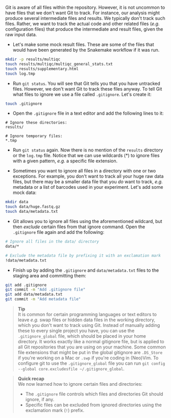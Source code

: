 Git is aware of all files within the repository. However, it is not uncommon to
have files that we don't want Git to track. For instance, our analysis might
produce several intermediate files and results. We typically don't track such
files. Rather, we want to track the actual code and other related files (*e.g.*
configuration files) that produce the intermediate and result files, given the
raw input data.

* Let's make some mock result files. These are some of the files that would have
been generated by the Snakemake workflow if it was run.

```bash
mkdir -p results/multiqc
touch results/multiqc/multiqc_general_stats.txt
touch results/supplementary.html
touch log.tmp
```

* Run `git status`. You will see that Git tells you that you have untracked
  files. However, we don't want Git to track these files anyway. To tell Git
  what files to ignore we use a file called `.gitignore`. Let's create it:

```bash
touch .gitignore
```

* Open the `.gitignore` file in a text editor and add the following lines to it:

```
# Ignore these directories:
results/

# Ignore temporary files:
*.tmp
```

* Run `git status` again. Now there is no mention of the `results` directory or
  the `log.tmp` file. Notice that we can use wildcards (\*) to ignore files with
  a given pattern, *e.g.* a specific file extension.

* Sometimes you want to ignore all files in a directory with one or two
  exceptions. For example, you don't want to track all your huge raw data files,
  but there may be a smaller data file that you *do* want to track, *e.g.*
  metadata or a list of barcodes used in your experiment. Let's add some mock
  data:

```bash
mkdir data
touch data/huge.fastq.gz
touch data/metadata.txt
```

* Git allows you to ignore all files using the aforementioned wildcard, but
  then *exclude* certain files from that ignore command. Open the `.gitignore`
  file again and add the following:

```bash
# Ignore all files in the data/ directory
data/*

# Exclude the metadata file by prefixing it with an exclamation mark
!data/metadata.txt
```

* Finish up by adding the `.gitignore` and `data/metadata.txt` files to the
  staging area and committing them:

```bash
git add .gitignore
git commit -m "Add .gitignore file"
git add data/metadata.txt
git commit -m "Add metadata file"
```

> **Tip** <br>
> It is common for certain programming languages or text editors to leave
> *e.g.* swap files or hidden data files in the working directory, which you
> don't want to track using Git. Instead of manually adding these to every
> single project you have, you can use the `.gitignore_global` file, which
> should be placed in your home directory. It works exactly like a normal
> gitignore file, but is applied to all Git repositories that you are using
> on your machine. Some common file extensions that might be put in the
> global gitignore are `.DS_Store` if you're working on a Mac or `.swp` if
> you're coding in (Neo)Vim. To configure git to use the `.gitignore_global`
> file you can run `git config --global core.excludesfile ~/.gitignore_global`.

> **Quick recap** <br>
> We now learned how to ignore certain files and directories:
>
> - The `.gitignore` file controls which files and directories Git should
>   ignore, if any.
> - Specific files can be excluded from ignored directories using the
>   exclamation mark (`!`) prefix.

